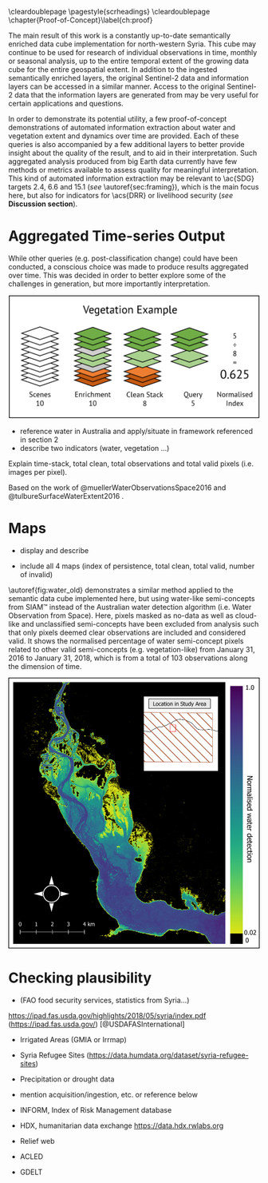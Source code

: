 \cleardoublepage
\pagestyle{scrheadings}
\cleardoublepage
\chapter{Proof-of-Concept}\label{ch:proof}

The main result of this work is a constantly up-to-date semantically enriched data cube implementation for north-western Syria. This cube may continue to be used for research of individual observations in time, monthly or seasonal analysis, up to the entire temporal extent of the growing data cube for the entire geospatial extent. In addition to the ingested semantically enriched layers, the original Sentinel-2 data and information layers can be accessed in a similar manner. Access to the original Sentinel-2 data that the information layers are generated from may be very useful for certain applications and questions.

In order to demonstrate its potential utility, a few proof-of-concept demonstrations of automated information extraction about water and vegetation extent and dynamics over time are provided. Each of these queries is also accompanied by a few additional layers to better provide insight about the quality of the result, and to aid in their interpretation. Such aggregated analysis produced from big Earth data currently have few methods or metrics available to assess quality for meaningful interpretation. This kind of automated information extraction may be relevant to \ac{SDG} targets 2.4, 6.6 and 15.1  (*see* \autoref{sec:framing}), which is the main focus here, but also for indicators for \acs{DRR} or livelihood security (*see* **Discussion section**).


# Aggregated Time-series Output

While other queries (e.g. post-classification change) could have been conducted, a conscious choice was made to produce results aggregated over time. This was decided in order to better explore some of the challenges in generation, but more importantly interpretation.

![How vegetation semi-concept occurrence over time is calculated. \label{fig:veg_index_diagram}](source/figures/vegetation_normindex_example.png)

- reference water in Australia and apply/situate in framework referenced in section 2
- describe two indicators (water, vegetation ...)

Explain time-stack, total clean, total observations and total valid pixels (i.e. images per pixel).

Based on the work of @muellerWaterObservationsSpace2016 and @tulbureSurfaceWaterExtent2016 .


# Maps

- display and describe

- include all 4 maps (index of persistence, total clean, total valid, number of invalid)

\autoref{fig:water_old} demonstrates a similar method applied to the semantic data cube implemented here, but using water-like semi-concepts from SIAM™ instead of the Australian water detection algorithm (i.e. Water Observation from Space). Here, pixels masked as no-data as well as cloud-like and unclassified semi-concepts have been excluded from analysis such that only pixels deemed clear observations are included and considered valid. It shows the normalised percentage of water semi-concept pixels related to other valid semi-concepts (e.g. vegetation-like) from January 31, 2016 to January 31, 2018, which is from a total of 103 observations along the dimension of time.

![Normalised water detection based on water semi-concepts in Syria near the border of Turkey, excluding no-data, cloud like and unclassified pixels from January 31, 2016 until January 31, 2018 (103 time observations). Method similar to Mueller et al. (2016). \label{fig:water_old}](source/figures/water_edit.png)


# Checking plausibility

- (FAO food security services, statistics from Syria…)

https://ipad.fas.usda.gov/highlights/2018/05/syria/index.pdf (https://ipad.fas.usda.gov/) [@USDAFASInternational]

- Irrigated Areas (GMIA or Irrmap)
- Syria Refugee Sites (<https://data.humdata.org/dataset/syria-refugee-sites>)
- Precipitation or drought data
- mention acquisition/ingestion, etc. or reference below

- INFORM, Index of Risk Management database
- HDX, humanitarian data exchange <https://data.hdx.rwlabs.org>
- Relief web
- ACLED
- GDELT
